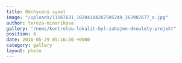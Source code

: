 ```yaml
---
title: Odchycený sysel
image: "/uploads/11167631_10204104287595249_362907677_o.jpg"
author: tereza-minarikova
gallery: "/news/kontrolou-lokalit-byl-zahajen-dvoulety-projekt"
position: 6
date: 2016-05-29 05:16:50 +0000
category: gallery
layout: photo
---
```

